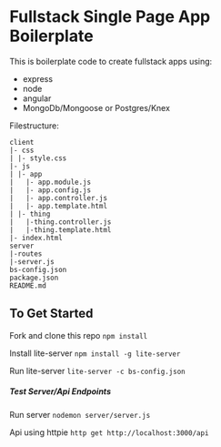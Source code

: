 # Fullstack Single Page App Boilerplate

This is boilerplate code to create fullstack apps using:
* express
* node
* angular
* MongoDb/Mongoose or Postgres/Knex

Filestructure:
```
client
|- css
| |- style.css
|- js
| |- app
|   |- app.module.js
|   |- app.config.js
|   |- app.controller.js
|   |- app.template.html
| |- thing
|   |-thing.controller.js
|   |-thing.template.html
|- index.html
server
|-routes
|-server.js
bs-config.json
package.json
README.md

```

## To Get Started
Fork and clone this repo
`npm install`

Install lite-server
`npm install -g lite-server`

Run lite-server
`lite-server -c bs-config.json`

##### Test Server/Api Endpoints
Run server
`nodemon server/server.js`

Api using httpie
`http get http://localhost:3000/api`

